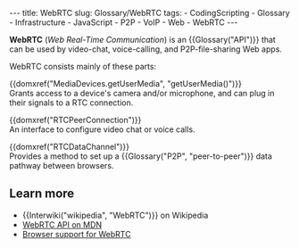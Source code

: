 --- title: WebRTC slug: Glossary/WebRTC tags: - CodingScripting - Glossary - Infrastructure - JavaScript - P2P - VoIP - Web - WebRTC ---

<span class="seoSummary">**WebRTC** (_Web Real-Time Communication_) is an {{Glossary("API")}} that can be used by video-chat, voice-calling, and P2P-file-sharing Web apps.</span>

WebRTC consists mainly of these parts:

{{domxref("MediaDevices.getUserMedia", "getUserMedia()")}}  
Grants access to a device's camera and/or microphone, and can plug in their signals to a RTC connection.

{{domxref("RTCPeerConnection")}}  
An interface to configure video chat or voice calls.

{{domxref("RTCDataChannel")}}  
Provides a method to set up a {{Glossary("P2P", "peer-to-peer")}} data pathway between browsers.

## Learn more

- {{Interwiki("wikipedia", "WebRTC")}} on Wikipedia
- [WebRTC API on MDN](/en-US/docs/Web/API/WebRTC_API)
- [Browser support for WebRTC](https://caniuse.com/rtcpeerconnection)
